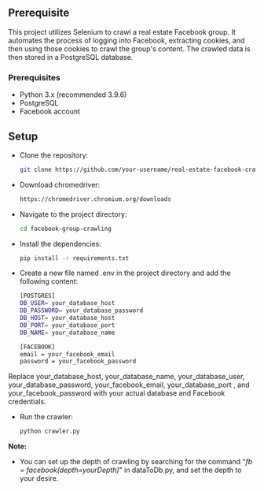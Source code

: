 ## Prerequisite
This project utilizes Selenium to crawl a real estate Facebook group. It automates the process of logging into Facebook, extracting cookies, and then using those cookies to crawl the group's content. The crawled data is then stored in a PostgreSQL database.

### Prerequisites
* Python 3.x (recommended 3.9.6)
* PostgreSQL
* Facebook account

## Setup
* Clone the repository:
   ```bash
   git clone https://github.com/your-username/real-estate-facebook-crawler.git
* Download chromedriver: 
  ```bash
  https://chromedriver.chromium.org/downloads
* Navigate to the project directory:
   ```bash
   cd facebook-group-crawling
* Install the dependencies:
   ```bash
   pip install -r requirements.txt
* Create a new file named .env in the project directory and add the following content:
   ```bash
  [POSTGRES]
   DB_USER= your_database_host
   DB_PASSWORD= your_database_password
   DB_HOST= your_database_host
   DB_PORT= your_database_port
   DB_NAME= your_database_name

   [FACEBOOK]
   email = your_facebook_email
   password = your_facebook_password

Replace your_database_host, your_database_name, your_database_user, your_database_password, your_facebook_email, your_database_port , and your_facebook_password with your actual database and Facebook credentials.
 * Run the crawler:

    ```bash
   python crawler.py

**Note:** 
* You can set up the depth of crawling by searching for the command "*fb = facebook(depth=yourDepth)*" in dataToDb.py, and set the depth to your desire.
